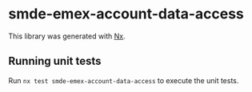 # smde-emex-account-data-access

This library was generated with [Nx](https://nx.dev).

## Running unit tests

Run `nx test smde-emex-account-data-access` to execute the unit tests.
